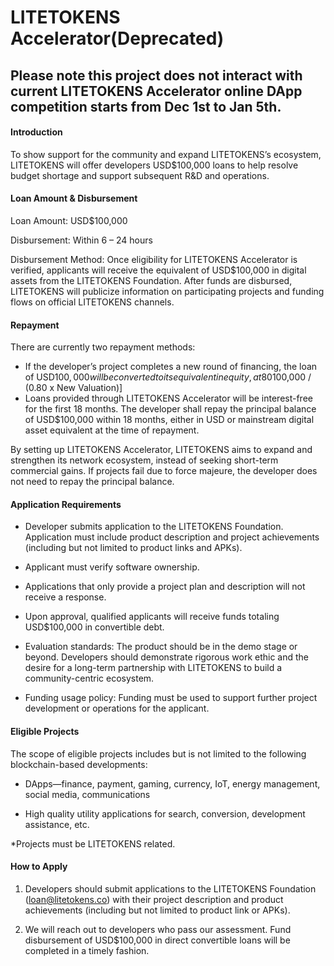 # LITETOKENS Accelerator(Deprecated)

## Please note this project does not interact with current LITETOKENS Accelerator online DApp competition starts from Dec 1st to Jan 5th.

#### Introduction

To show support for the community and expand LITETOKENS’s ecosystem, LITETOKENS will offer developers USD$100,000 loans to help resolve budget shortage and support subsequent R&D and operations. 

#### Loan Amount & Disbursement

Loan Amount: USD$100,000   

Disbursement: Within 6 – 24 hours  

Disbursement Method: Once eligibility for LITETOKENS Accelerator is verified, applicants will receive the equivalent of USD$100,000 in digital assets from the LITETOKENS Foundation. After funds are disbursed, LITETOKENS will publicize information on participating projects and funding flows on official LITETOKENS channels.

#### Repayment

There are currently two repayment methods:

+ If the developer’s project completes a new round of financing, the loan of USD$100,000 will be converted to its equivalent in equity, at 80% of the company’s new valuation amount. [USD$100,000 / (0.80 x New Valuation)]
+ Loans provided through LITETOKENS Accelerator will be interest-free for the first 18 months. The  developer shall repay the principal balance of USD$100,000 within 18 months, either in USD or mainstream digital asset equivalent at the time of repayment.

By setting up LITETOKENS Accelerator, LITETOKENS aims to expand and strengthen its network ecosystem, instead of seeking short-term commercial gains. If projects fail due to force majeure, the developer does not need to repay the principal balance.

#### Application Requirements

+ Developer submits application to the LITETOKENS Foundation. Application must include product description and project achievements (including but not limited to product links and APKs).

+ Applicant must verify software ownership.

+ Applications that only provide a project plan and description will not receive a response.

+ Upon approval, qualified applicants will receive funds totaling USD$100,000 in convertible debt.

+ Evaluation standards: The product should be in the demo stage or beyond. Developers should demonstrate rigorous work ethic and the desire for a long-term partnership with LITETOKENS to build a community-centric ecosystem.

+ Funding usage policy: Funding must be used to support further project development or operations for the applicant.

#### Eligible Projects

The scope of eligible projects includes but is not limited to the following blockchain-based developments:

+ DApps—finance, payment, gaming, currency, IoT, energy management, social media, communications

+ High quality utility applications for search, conversion, development assistance, etc.

*Projects must be LITETOKENS related.

#### How to Apply

1.	Developers should submit applications to the LITETOKENS Foundation (loan@litetokens.co) with their project description and product achievements (including but not limited to product link or APKs).

2.	We will reach out to developers who pass our assessment. Fund disbursement of USD$100,000 in direct convertible loans will be completed in a timely fashion. 
